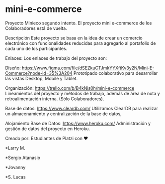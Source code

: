 # mini-e-commerce
Proyecto Minieco segundo intento. El proyecto mini e-commerce de los Colaboradores está de vuelta.

Descripción
Este proyecto se basa en la idea de crear un comercio electrónico con funcionalidades reducidas para agregarlo al portafolio de cada uno de los participantes.

Enlaces: Los enlaces de trabajo del proyecto son:

Diseño: https://www.figma.com/file/dSEZkuCTJmkYYXftKv3y2N/Mini-E-Commerce?node-id=35%3A204
Prototipado colaborativo para desarrollar las vistas Desktop, Mobile y Tablet.

Organización: https://trello.com/b/B4kNis0h/mini-e-commerce
Lineamientos del proyecto y métodos de trabajo, además de área de nota y retroalimentación interna. (Sólo Colaboradores).

Base de datos: https://www.cleardb.com/
Utilizamos ClearDB para realizar un almacenamiento y centralización de la base de datos,

Alojamiento Base de Datos:  https://www.heroku.com/
Administración y gestión de datos del proyecto en Heroku.



Creado por: Estudiantes de Platzi con ❤️

*Larry M.

*Sergio Atanasio

*Jovanny

*S. Lucas
